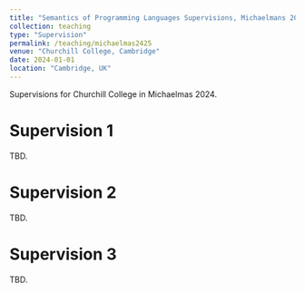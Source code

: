 ```yaml
---
title: "Semantics of Programming Languages Supervisions, Michaelmans 2024"
collection: teaching
type: "Supervision"
permalink: /teaching/michaelmas2425
venue: "Churchill College, Cambridge"
date: 2024-01-01
location: "Cambridge, UK"
---
```


Supervisions for Churchill College in Michaelmas 2024.

Supervision 1
======
TBD.

Supervision 2
======
TBD.

Supervision 3
======
TBD.
